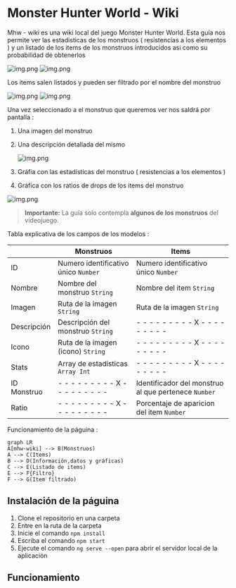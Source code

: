 # Monster Hunter World - Wiki

Mhw - wiki es una wiki local del juego Monster Hunter World. Esta guía nos permite ver las estadisticas de los monstruos ( resistencias a los elementos ) y un listado de los items de los monstruos introducidos asi como su probabilidad de obtenerlos

![img.png](capturas/inicio)
![img.png](capturas/monstruos-inicio)

Los items salen listados y pueden ser filtrado por el nombre del monstruo

![img.png](capturas/items-inicio)
![img.png](capturas/items-filtrado)


Una vez seleccionado a el monstruo que queremos ver nos saldrá por pantalla : 
1. Una imagen del monstruo
2. Una descripción detallada del mismo

	![img.png](capturas/monstruos-descripcion)
	
3. Gráfia con las estadísticas del monstruo ( resistencias a los elementos )
4. Gráfica con los ratios de drops de los items del monstruo

![img.png](capturas/monstruos-grafica)

> **Importante:** La guía solo contempla **algunos de los monstruos** del videojuego.

Tabla explicativa de los campos de los modelos :

|            |Monstruos                            |Items                                |
|------------|-------------------------------------|-------------------------------------|
|ID				   |Numero identificativo único `Number` |Numero identificativo único `Number` |
|Nombre      |Nombre del monstruo `String`         |Nombre del item `String`             |
|Imagen      |Ruta de la imagen `String`           |Ruta de la imagen `String`           |
|Descripción |Descripción del monstruo `String`    |- - - - - - - - - X - - - - - - - - -|
|Icono       |Ruta de la imagen (icono) `String`   |- - - - - - - - - X - - - - - - - - -|
|Stats       |Array de estadisticas `Array Int`    |- - - - - - - - - X - - - - - - - - -|
|ID Monstruo |- - - - - - - - - X - - - - - - - - -|Identificador del monstruo al que pertenece `Number`|
|Ratio       |- - - - - - - - - X - - - - - - - - -|Porcentaje de aparicion del item `Number`|

Funcionamiento de la páguina :

```mermaid
graph LR
A[mhw-wiki] --> B(Monstruos)
A --> C(Items)
B --> D(Información,datos y gráficas)
C --> E(Listado de items)
E --> F{Filtro}
F --> G(Item filtrado)
```
## Instalación de la páguina

1. Clone el repositorio en una carpeta
2. Entre en la ruta de la carpeta
3. Inicie el comando `npm install`
4. Escriba el comando `npm start`
5. Ejecute el comando `ng serve --open` para abrir el servidor local de la aplicación

## Funcionamiento